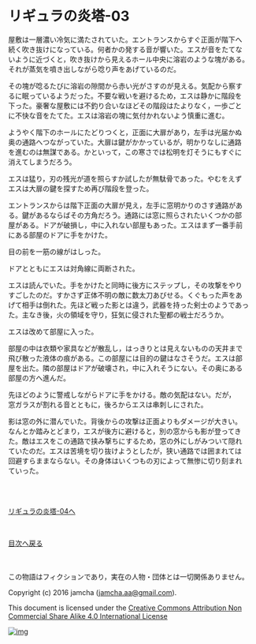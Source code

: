# リギュラの炎塔-03

屋敷は一層濃い冷気に満たされていた。エントランスからすぐ正面が階下へ  
続く吹き抜けになっている。何者かの発する音が響いた。エスが音をたてな  
いように近づくと，吹き抜けから見えるホール中央に溶岩のような塊がある。  
それが蒸気を噴き出しながら唸り声をあげているのだ。  

その塊が唸るたびに溶岩の隙間から赤い光がさすのが見える。気配から察す  
るに眠っているようだった。不要な戦いを避けるため，エスは静かに階段を  
下った。豪奢な屋敷には不釣り合いなほどその階段はたよりなく，一歩ごと  
に不快な音をたてた。エスは溶岩の塊に気付かれないよう慎重に進む。  

ようやく階下のホールにたどりつくと，正面に大扉があり，左手は光届かぬ  
奥の通路へつながっていた。大扉は鍵がかかっているが，明かりなしに通路  
を進むのは無謀である。かといって，この寒さでは松明を灯そうにもすぐに  
消えてしまうだろう。  

エスは猛り，刃の残光が道を照らすか試したが無駄骨であった。やむをえず  
エスは大扉の鍵を探すため再び階段を登った。  

エントランスからは階下正面の大扉が見え，左手に窓明かりのさす通路があ  
る。鍵があるならばその方角だろう。通路には窓に照らされたいくつかの部  
屋がある。ドアが破損し，中に入れない部屋もあった。エスはまず一番手前  
にある部屋のドアに手をかけた。  

目の前を一筋の線がはしった。  

ドアとともにエスは対角線に両断された。  

エスは読んでいた。手をかけたと同時に後方にステップし，その攻撃をやり  
すごしたのだ。すかさず正体不明の敵に数太刀あびせる。くぐもった声をあ  
げて相手は倒れた。先ほど戦った影とは違う，武器を持った剣士のようであっ  
た。主なき後，火の領域を守り，狂気に侵された聖都の戦士だろうか。  

エスは改めて部屋に入った。  

部屋の中は衣類や家具などが散乱し，はっきりとは見えないものの天井まで  
飛び散った液体の痕がある。この部屋には目的の鍵はなさそうだ。エスは部  
屋を出た。隣の部屋はドアが破壊され，中に入れそうにない。その奥にある  
部屋の方へ進んだ。  

先ほどのように警戒しながらドアに手をかける。敵の気配はない。だが，  
窓ガラスが割れる音とともに，後ろからエスは串刺しにされた。  

影は窓の外に潜んでいた。背後からの攻撃は正面よりもダメージが大きい。  
なんとか踏みとどまり，エスが後方に避けると，別の窓からも影が登ってき  
た。敵はエスをこの通路で挟み撃ちにするため，窓の外にしがみついて隠れ  
ていたのだ。エスは苦境を切り抜けようとしたが，狭い通路では囲まれては  
回避すらままならない。その身体はいくつもの刃によって無惨に切り刻まれ  
ていった。  

<br>  
<br>  

[リギュラの炎塔-04へ](./04.md)  

<br>  

[目次へ戻る](https://github.com/jamcha-aa/EbonyBlades/blob/master/README.md)  

<br>  
<br>  
この物語はフィクションであり，実在の人物・団体とは一切関係ありません。  

Copyright (c) 2016 jamcha (jamcha.aa@gmail.com).  

This document is licensed under the [Creative Commons Attribution Non Commercial Share Alike 4.0 International License](http://creativecommons.org/licenses/by-nc-sa/4.0/deed)  

[![img](http://i.creativecommons.org/l/by-nc-sa/3.0/80x15.png)](http://creativecommons.org/licenses/by-nc-sa/4.0/deed)